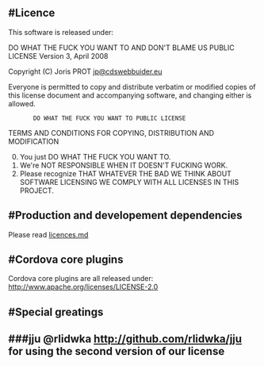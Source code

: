 #Licence	
---
This software is released under:

DO WHAT THE FUCK YOU WANT TO AND DON'T BLAME US PUBLIC LICENSE
                   Version 3, April 2008

Copyright (C) Joris PROT <jp@cdswebbuider.eu>

Everyone is permitted to copy and distribute verbatim or modified
copies of this license document and accompanying software, and
changing either is allowed.

           DO WHAT THE FUCK YOU WANT TO PUBLIC LICENSE
  TERMS AND CONDITIONS FOR COPYING, DISTRIBUTION AND MODIFICATION

0. You just DO WHAT THE FUCK YOU WANT TO.
1. We're NOT RESPONSIBLE WHEN IT DOESN'T FUCKING WORK.
2. Please recognize THAT WHATEVER THE BAD WE THINK ABOUT SOFTWARE LICENSING WE COMPLY WITH ALL LICENSES IN THIS PROJECT.

#Production and developement dependencies
---
Please read [licences.md](./licences.md)

#Cordova core plugins
---
Cordova core plugins are all released under:
http://www.apache.org/licenses/LICENSE-2.0 

#Special greatings
---
###jju @rlidwka
http://github.com/rlidwka/jju
for using the second version of our license
---
